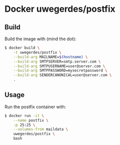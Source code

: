 # Docker uwegerdes/postfix

## Build

Build the image with (mind the dot):

```bash
$ docker build \
	-t uwegerdes/postfix \
	--build-arg MAILNAME=$(hostname) \
	--build-arg SMTPSERVER=smtp.server.com \
	--build-arg SMTPUSERNAME=user@server.com \
	--build-arg SMTPPASSWORD=mysecretpassword \
	--build-arg SENDERCANONICAL=user@server.com \
	.
```

## Usage

Run the postfix container with:

```bash
$ docker run -it \
	--name postfix \
	-p 25:25 \
	--volumes-from maildata \
	uwegerdes/postfix \
	bash
```
